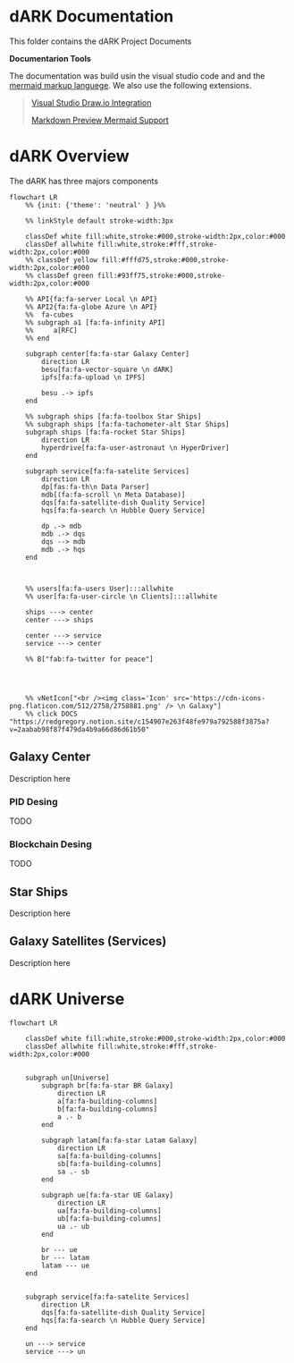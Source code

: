 
# dARK Documentation


This folder contains the dARK Project Documents


**Documentarion Tools**

The documentation was build usin the visual studio code and and the [mermaid markup languege](https://mermaid.live). We also use the following extensions.


> [Visual Studio Draw.io Integration](https://marketplace.visualstudio.com/items?itemName=hediet.vscode-drawio)
> 
>[Markdown Preview Mermaid Support](https://marketplace.visualstudio.com/items?itemName=bierner.markdown-mermaid)


# dARK Overview

The dARK has three majors components

```mermaid
flowchart LR
    %% {init: {'theme': 'neutral' } }%%

    %% linkStyle default stroke-width:3px
	
    classDef white fill:white,stroke:#000,stroke-width:2px,color:#000
    classDef allwhite fill:white,stroke:#fff,stroke-width:2px,color:#000
	%% classDef yellow fill:#fffd75,stroke:#000,stroke-width:2px,color:#000
	%% classDef green fill:#93ff75,stroke:#000,stroke-width:2px,color:#000

    %% API{fa:fa-server Local \n API}
    %% API2{fa:fa-globe Azure \n API}
    %%  fa-cubes
    %% subgraph a1 [fa:fa-infinity API]
    %%     a[RFC]
    %% end

    subgraph center[fa:fa-star Galaxy Center]
        direction LR
        besu[fa:fa-vector-square \n dARK]
        ipfs[fa:fa-upload \n IPFS]

        besu .-> ipfs
    end

    %% subgraph ships [fa:fa-toolbox Star Ships]
    %% subgraph ships [fa:fa-tachometer-alt Star Ships]
    subgraph ships [fa:fa-rocket Star Ships]
        direction LR
        hyperdrive[fa:fa-user-astronaut \n HyperDriver]
    end

    subgraph service[fa:fa-satelite Services]
        direction LR
        dp[fas:fa-th\n Data Parser]
        mdb[(fa:fa-scroll \n Meta Database)]
        dqs[fa:fa-satellite-dish Quality Service]
        hqs[fa:fa-search \n Hubble Query Service]

        dp .-> mdb
        mdb .-> dqs
        dqs --> mdb
        mdb .-> hqs
    end



    %% users[fa:fa-users User]:::allwhite
    %% user[fa:fa-user-circle \n Clients]:::allwhite
    
    ships ---> center
    center ---> ships

    center ---> service
    service ---> center

    %% B["fab:fa-twitter for peace"]
    
    
    
    
    %% vNetIcon["<br /><img class='Icon' src='https://cdn-icons-png.flaticon.com/512/2758/2758881.png' /> \n Galaxy"]
    %% click DOCS "https://redgregory.notion.site/c154907e263f48fe979a792588f3875a?v=2aabab98f87f479da4b9a66d86d61b50"
```


## Galaxy Center

Description here

### PID Desing

TODO

### Blockchain Desing
TODO


## Star Ships

Description here

## Galaxy Satellites (Services)

Description here

# dARK Universe

```mermaid
flowchart LR
	
    classDef white fill:white,stroke:#000,stroke-width:2px,color:#000
    classDef allwhite fill:white,stroke:#fff,stroke-width:2px,color:#000


    subgraph un[Universe]
        subgraph br[fa:fa-star BR Galaxy]
            direction LR
            a[fa:fa-building-columns]
            b[fa:fa-building-columns]
            a .- b
        end

        subgraph latam[fa:fa-star Latam Galaxy]
            direction LR
            sa[fa:fa-building-columns]
            sb[fa:fa-building-columns]
            sa .- sb
        end

        subgraph ue[fa:fa-star UE Galaxy]
            direction LR
            ua[fa:fa-building-columns]
            ub[fa:fa-building-columns]
            ua .- ub
        end

        br --- ue
        br --- latam
        latam --- ue
    end


    subgraph service[fa:fa-satelite Services]
        direction LR
        dqs[fa:fa-satellite-dish Quality Service]
        hqs[fa:fa-search \n Hubble Query Service]
    end

    un ---> service
    service ---> un
```